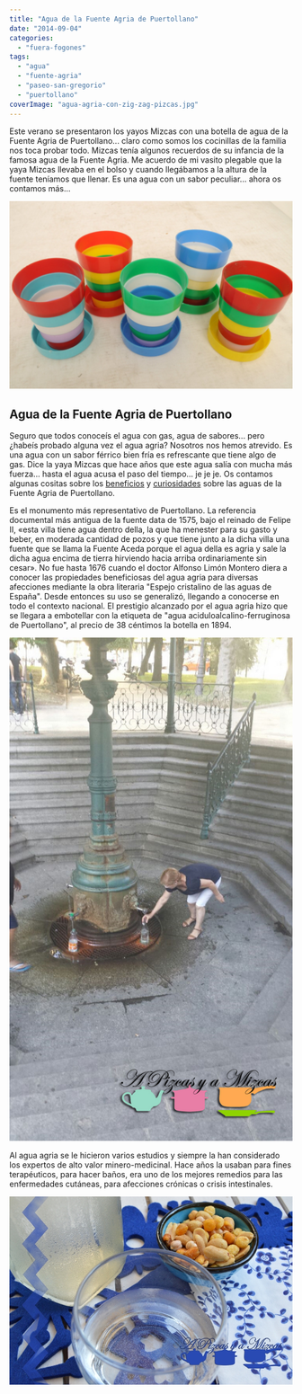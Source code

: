 ```yaml
---
title: "Agua de la Fuente Agria de Puertollano"
date: "2014-09-04"
categories:
  - "fuera-fogones"
tags:
  - "agua"
  - "fuente-agria"
  - "paseo-san-gregorio"
  - "puertollano"
coverImage: "agua-agria-con-zig-zag-pizcas.jpg"
---
```


Este verano se presentaron los yayos Mizcas con una botella de agua de la Fuente Agria de Puertollano... claro como somos los cocinillas de la familia nos toca probar todo. Mizcas tenía algunos recuerdos de su infancia de la famosa agua de la Fuente Agria. Me acuerdo de mi vasito plegable que la yaya Mizcas llevaba en el bolso y cuando llegábamos a la altura de la fuente teníamos que llenar. Es una agua con un sabor peculiar... ahora os contamos más...

![vasito de pizcas](images/vasos-magicos-de-plastico-plegable-antiguo-escolar-c-1960-4124-MLA142171249_347-F.jpg)

## Agua de la Fuente Agria de Puertollano

Seguro que todos conoceís el agua con gas, agua de sabores... pero ¿habeís probado alguna vez el agua agria? Nosotros nos hemos atrevido. Es una agua con un sabor férrico bien fría es refrescante que tiene algo de gas. Dice la yaya Mizcas que hace años que este agua salía con mucha más fuerza... hasta el agua acusa el paso del tiempo... je je je. Os contamos algunas cositas sobre los [beneficios](http://es.wikipedia.org/wiki/Puertollano "Fuente Agria Puertollano") y [curiosidades](/granizado-de-melon/ "Fuente Agria Puertollano") sobre las aguas de la Fuente Agria de Puertollano.

Es el monumento más representativo de Puertollano. La referencia documental más antigua de la fuente data de 1575, bajo el reinado de Felipe II, «esta villa tiene agua dentro della, la que ha menester para su gasto y beber, en moderada cantidad de pozos y que tiene junto a la dicha villa una fuente que se llama la Fuente Aceda porque el agua della es agria y sale la dicha agua encima de tierra hirviendo hacia arriba ordinariamente sin cesar». No fue hasta 1676 cuando el doctor Alfonso Limón Montero diera a conocer las propiedades beneficiosas del agua agria para diversas afecciones mediante la obra literaria "Espejo cristalino de las aguas de España". Desde entonces su uso se generalizó, llegando a conocerse en todo el contexto nacional. El prestigio alcanzado por el agua agria hizo que se llegara a embotellar con la etiqueta de "agua aciduloalcalino-ferruginosa de Puertollano", al precio de 38 céntimos la botella en 1894.

![Fuente Agua Agria](images/IMG-20140816-WA0004-pizcas.jpg)

Al agua agria se le hicieron varios estudios y siempre la han considerado los expertos de alto valor minero-medicinal. Hace años la usaban para fines terapéuticos, para hacer baños, era uno de los mejores remedios para las enfermedades cutáneas, para afecciones crónicas o crisis intestinales.

![Agua de la Fuente Agria](images/agua-agria-con-zig-zag-pizcas.jpg)
